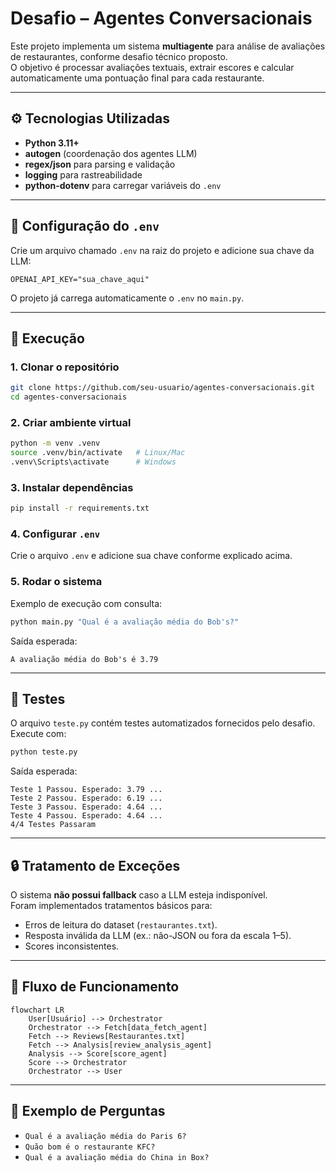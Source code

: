 # Desafio – Agentes Conversacionais

Este projeto implementa um sistema **multiagente** para análise de avaliações de restaurantes, conforme desafio técnico proposto.  
O objetivo é processar avaliações textuais, extrair escores e calcular automaticamente uma pontuação final para cada restaurante.

---

## ⚙️ Tecnologias Utilizadas

- **Python 3.11+**
- **autogen** (coordenação dos agentes LLM)
- **regex/json** para parsing e validação
- **logging** para rastreabilidade
- **python-dotenv** para carregar variáveis do `.env`

---

## 🔑 Configuração do `.env`

Crie um arquivo chamado `.env` na raiz do projeto e adicione sua chave da LLM:

```env
OPENAI_API_KEY="sua_chave_aqui"
```
O projeto já carrega automaticamente o `.env` no `main.py`.

---

## 🚀 Execução

### 1. Clonar o repositório
```bash
git clone https://github.com/seu-usuario/agentes-conversacionais.git
cd agentes-conversacionais
```

### 2. Criar ambiente virtual
```bash
python -m venv .venv
source .venv/bin/activate   # Linux/Mac
.venv\Scripts\activate      # Windows
```

### 3. Instalar dependências
```bash
pip install -r requirements.txt
```

### 4. Configurar `.env`
Crie o arquivo `.env` e adicione sua chave conforme explicado acima.

### 5. Rodar o sistema
Exemplo de execução com consulta:
```bash
python main.py "Qual é a avaliação média do Bob's?"
```

Saída esperada:
```
A avaliação média do Bob's é 3.79
```

---

## 🧪 Testes

O arquivo `teste.py` contém testes automatizados fornecidos pelo desafio.  
Execute com:
```bash
python teste.py
```

Saída esperada:
```
Teste 1 Passou. Esperado: 3.79 ...
Teste 2 Passou. Esperado: 6.19 ...
Teste 3 Passou. Esperado: 4.64 ...
Teste 4 Passou. Esperado: 4.64 ...
4/4 Testes Passaram
```

---

## 🔒 Tratamento de Exceções

O sistema **não possui fallback** caso a LLM esteja indisponível.  
Foram implementados tratamentos básicos para:
- Erros de leitura do dataset (`restaurantes.txt`).
- Resposta inválida da LLM (ex.: não-JSON ou fora da escala 1–5).
- Scores inconsistentes.

---

## 📂 Fluxo de Funcionamento

```mermaid
flowchart LR
    User[Usuário] --> Orchestrator
    Orchestrator --> Fetch[data_fetch_agent]
    Fetch --> Reviews[Restaurantes.txt]
    Fetch --> Analysis[review_analysis_agent]
    Analysis --> Score[score_agent]
    Score --> Orchestrator
    Orchestrator --> User
```

---

## 📌 Exemplo de Perguntas

- `Qual é a avaliação média do Paris 6?`
- `Quão bom é o restaurante KFC?`
- `Qual é a avaliação média do China in Box?`

